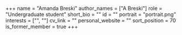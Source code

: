 +++
name = "Amanda Breski"
author_names = ["A Breski"]
role = "Undergraduate student"
short_bio = ""
id = ""
portrait = "portrait.png"
interests = ["", ""]
cv_link = ""
personal_website = ""
sort_position = 70
is_former_member = true
+++

